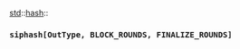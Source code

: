 [std](./../../std.md)::[hash](./../hash.md)::
### `siphash[OutType, BLOCK_ROUNDS, FINALIZE_ROUNDS]`
